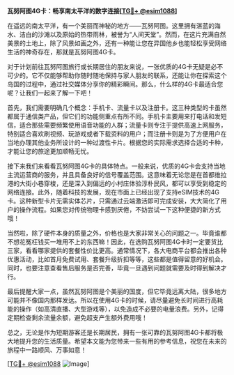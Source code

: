 **瓦努阿图4G卡：畅享南太平洋的数字连接[[TG💪+ @esim1088](https://t.me/s/esim1088)]**

在遥远的南太平洋，有一个美丽而神秘的地方——瓦努阿图。这里拥有湛蓝的海水、洁白的沙滩以及原始的热带雨林，被誉为“人间天堂”。然而，在这片充满自然美景的土地上，除了风景如画之外，还有一种能让您在异国他乡也能轻松享受网络生活的神奇存在，那就是瓦努阿图4G卡。

对于计划前往瓦努阿图旅行或长期居住的朋友来说，一张优质的4G卡无疑是必不可少的。它不仅能够帮助你随时随地保持与家人朋友的联系，还能让你在探索这个岛国的过程中，通过社交媒体分享你的精彩瞬间。那么，什么样的4G卡最适合您呢？让我们一起来了解一下吧！

首先，我们需要明确几个概念：手机卡、流量卡以及注册卡。这三种类型的卡虽然都属于通信类产品，但它们的功能侧重点有所不同。手机卡主要用来打电话和发短信，适合那些需要频繁使用语音功能的人群；流量卡则专注于提供高速上网服务，特别适合喜欢刷视频、玩游戏或者下载资料的用户；而注册卡则是为了方便用户在当地办理其他业务所设计的一种过渡性卡片。根据您的实际需求选择合适的卡种，才能让您的旅途更加顺畅无忧。

接下来我们来看看瓦努阿图4G卡的具体特点。一般来说，优质的4G卡会支持当地主流运营商的服务，并且具备良好的信号覆盖范围。这意味着无论您是在首都维拉港的大街小巷穿梭，还是深入到偏远的小村庄体验淳朴民风，都可以享受到稳定的网络连接。此外，随着科技的发展，现在市面上已经出现了支持eSIM技术的4G卡。这种新型卡片无需实体芯片，只需通过云端激活即可完成安装，大大简化了用户的操作流程。如果您对传统物理卡感到厌倦，不妨尝试一下这种便捷的新方式哦！

当然啦，除了硬件本身的质量之外，价格也是大家非常关心的问题之一。毕竟谁都不想花冤枉钱买一堆用不上的东西嘛！因此，在选购瓦努阿图4G卡时一定要货比三家，看看哪家提供的套餐性价比更高。通常情况下，各大电商平台都会推出各种优惠活动，比如首月免费试用、套餐升级折扣等等，这些都是值得留意的好机会。同时，也要注意查看售后服务是否完善，毕竟一旦遇到问题就需要及时得到解决才行。

最后提醒大家一点，虽然瓦努阿图是个美丽的国度，但它毕竟远离大陆，很多地方可能并不像国内那样发达。所以在使用4G卡的时候，请尽量避免长时间进行高耗能的操作（如高清直播、大型游戏等），以免造成不必要的电量浪费。另外，记得定期检查剩余流量余额，避免超支产生额外费用哦！

总之，无论是作为短期游客还是长期居民，拥有一张可靠的瓦努阿图4G卡都将极大地提升您的生活质量。希望本文能为您带来一些有用的参考信息，祝您在未来的旅程中一路顺风、万事如意！

[[TG💪+ @esim1088](https://t.me/s/esim1088) ![Image](https://i.postimg.cc/4NQfJmqS/Snipaste-2025-05-13-00-14-12.png)]